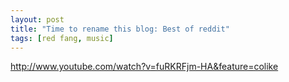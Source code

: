 ```yaml
---
layout: post
title: "Time to rename this blog: Best of reddit"
tags: [red fang, music]
---
```


http://www.youtube.com/watch?v=fuRKRFjm-HA&feature=colike